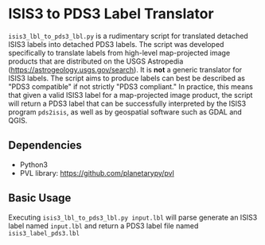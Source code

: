 # ISIS3 to PDS3 Label Translator #
``isis3_lbl_to_pds3_lbl.py`` is a rudimentary script for translated detached ISIS3 labels into detached PDS3 labels. 
The script was developed specifically to translate labels from high-level map-projected image products that are distributed on the USGS Astropedia
(<https://astrogeology.usgs.gov/search>). It is **not** a generic translator for ISIS3 labels.
The script aims to produce labels can best be described as "PDS3 compatible" if not strictly "PDS3 compliant." In practice, this means
that given a valid ISIS3 label for a map-projected image product, the script will return a PDS3 label that can be successfully interpreted by 
the ISIS3 program ``pds2isis``, as well as by geospatial software such as GDAL and QGIS.

## Dependencies ##
 - Python3
 - PVL library: <https://github.com/planetarypy/pvl>

## Basic Usage ##
Executing
``isis3_lbl_to_pds3_lbl.py input.lbl``
will parse generate an ISIS3 label named ``input.lbl`` and return a PDS3 label file named ``isis3_label_pds3.lbl``
